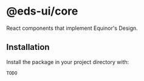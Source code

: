 # @eds-ui/core

React components that implement Equinor's Design.

## Installation

Install the package in your project directory with:

```sh
TODO
```